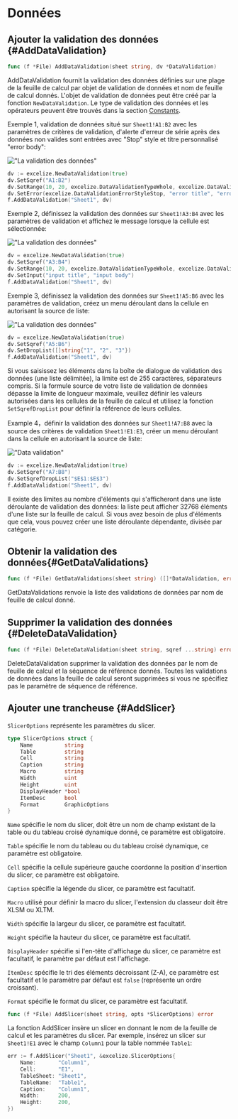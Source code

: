# Données

## Ajouter la validation des données {#AddDataValidation}

```go
func (f *File) AddDataValidation(sheet string, dv *DataValidation)
```

AddDataValidation fournit la validation des données définies sur une plage de la feuille de calcul par objet de validation de données et nom de feuille de calcul donnés. L'objet de validation de données peut être créé par la fonction `NewDataValidation`. Le type de validation des données et les opérateurs peuvent être trouvés dans la section [Constants](constants.md).

Exemple 1, validation de données situé sur `Sheet1!A1:B2` avec les paramètres de critères de validation, d'alerte d'erreur de série après des données non valides sont entrées avec "Stop" style et titre personnalisé "error body":

!["La validation des données"](./images/data_validation_01.png "La validation des données")

```go
dv := excelize.NewDataValidation(true)
dv.SetSqref("A1:B2")
dv.SetRange(10, 20, excelize.DataValidationTypeWhole, excelize.DataValidationOperatorBetween)
dv.SetError(excelize.DataValidationErrorStyleStop, "error title", "error body")
f.AddDataValidation("Sheet1", dv)
```

Exemple 2, définissez la validation des données sur `Sheet1!A3:B4` avec les paramètres de validation et affichez le message lorsque la cellule est sélectionnée:

!["La validation des données"](./images/data_validation_02.png "La validation des données")

```go
dv = excelize.NewDataValidation(true)
dv.SetSqref("A3:B4")
dv.SetRange(10, 20, excelize.DataValidationTypeWhole, excelize.DataValidationOperatorGreaterThan)
dv.SetInput("input title", "input body")
f.AddDataValidation("Sheet1", dv)
```

Exemple 3, définissez la validation des données sur `Sheet1!A5:B6` avec les paramètres de validation, créez un menu déroulant dans la cellule en autorisant la source de liste:

!["La validation des données"](./images/data_validation_03.png "La validation des données")

```go
dv = excelize.NewDataValidation(true)
dv.SetSqref("A5:B6")
dv.SetDropList([]string{"1", "2", "3"})
f.AddDataValidation("Sheet1", dv)
```

Si vous saisissez les éléments dans la boîte de dialogue de validation des données (une liste délimitée), la limite est de 255 caractères, séparateurs compris. Si la formule source de votre liste de validation de données dépasse la limite de longueur maximale, veuillez définir les valeurs autorisées dans les cellules de la feuille de calcul et utilisez la fonction `SetSqrefDropList` pour définir la référence de leurs cellules.

Example 4，définir la validation des données sur `Sheet1!A7:B8` avec la source des critères de validation `Sheet1!E1:E3`, créer un menu déroulant dans la cellule en autorisant la source de liste:

!["Data validation"](./images/data_validation_04.png "Data validation")

```go
dv := excelize.NewDataValidation(true)
dv.SetSqref("A7:B8")
dv.SetSqrefDropList("$E$1:$E$3")
f.AddDataValidation("Sheet1", dv)
```

Il existe des limites au nombre d'éléments qui s'afficheront dans une liste déroulante de validation des données: la liste peut afficher 32768 éléments d'une liste sur la feuille de calcul. Si vous avez besoin de plus d'éléments que cela, vous pouvez créer une liste déroulante dépendante, divisée par catégorie.

## Obtenir la validation des données{#GetDataValidations}

```go
func (f *File) GetDataValidations(sheet string) ([]*DataValidation, error)
```

GetDataValidations renvoie la liste des validations de données par nom de feuille de calcul donné.

## Supprimer la validation des données {#DeleteDataValidation}

```go
func (f *File) DeleteDataValidation(sheet string, sqref ...string) error
```

DeleteDataValidation supprimer la validation des données par le nom de feuille de calcul et la séquence de référence donnés. Toutes les validations de données dans la feuille de calcul seront supprimées si vous ne spécifiez pas le paramètre de séquence de référence.

## Ajouter une trancheuse {#AddSlicer}

`SlicerOptions` représente les paramètres du slicer.

```go
type SlicerOptions struct {
    Name          string
    Table         string
    Cell          string
    Caption       string
    Macro         string
    Width         uint
    Height        uint
    DisplayHeader *bool
    ItemDesc      bool
    Format        GraphicOptions
}
```

`Name` spécifie le nom du slicer, doit être un nom de champ existant de la table ou du tableau croisé dynamique donné, ce paramètre est obligatoire.

`Table` spécifie le nom du tableau ou du tableau croisé dynamique, ce paramètre est obligatoire.

`Cell` spécifie la cellule supérieure gauche coordonne la position d'insertion du slicer, ce paramètre est obligatoire.

`Caption` spécifie la légende du slicer, ce paramètre est facultatif.

`Macro` utilisé pour définir la macro du slicer, l'extension du classeur doit être XLSM ou XLTM.

`Width` spécifie la largeur du slicer, ce paramètre est facultatif.

`Height` spécifie la hauteur du slicer, ce paramètre est facultatif.

`DisplayHeader` spécifie si l'en-tête d'affichage du slicer, ce paramètre est facultatif, le paramètre par défaut est l'affichage.

`ItemDesc` spécifie le tri des éléments décroissant (Z-A), ce paramètre est facultatif et le paramètre par défaut est `false` (représente un ordre croissant).

`Format` spécifie le format du slicer, ce paramètre est facultatif.

```go
func (f *File) AddSlicer(sheet string, opts *SlicerOptions) error
```

La fonction AddSlicer insère un slicer en donnant le nom de la feuille de calcul et les paramètres du slicer. Par exemple, insérez un slicer sur `Sheet1!E1` avec le champ `Column1` pour la table nommée `Table1`:

```go
err := f.AddSlicer("Sheet1", &excelize.SlicerOptions{
    Name:       "Column1",
    Cell:       "E1",
    TableSheet: "Sheet1",
    TableName:  "Table1",
    Caption:    "Column1",
    Width:      200,
    Height:     200,
})
```
